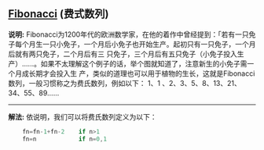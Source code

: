 ## [Fibonacci](https://github.com/opensourcefamily/arithmetic/tree/master/fibonacci) (费式数列)

**说明:** Fibonacci为1200年代的欧洲数学家，在他的着作中曾经提到：「若有一只免子每个月生一只小免子，一个月后小免子也开始生产。起初只有一只免子，一个月后就有两只免子，二个月后有三
只免子，三个月后有五只免子（小免子投入生产）......。如果不太理解这个例子的话，举个图就知道了，注意新生的小免子需一个月成长期才会投入生
产，类似的道理也可以用于植物的生长，这就是Fibonacci数列，一般习惯称之为费氏数列，例如以下： 1、1 、2、3、5、8、13、21、34、55、89......

-----------------

**解法:** 依说明，我们可以将费氏数列定义为以下：
```c
    fn=fn-1+fn-2    if n>1
    fn=n            if n=0,1
```
